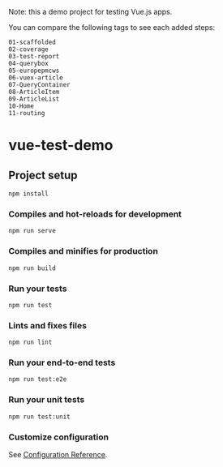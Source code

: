 Note: this a demo project for testing Vue.js apps.

You can compare the following tags to see each added steps:

```
01-scaffolded
02-coverage
03-test-report
04-querybox
05-europepmcws
06-vuex-article
07-QueryContainer
08-ArticleItem
09-ArticleList
10-Home
11-routing
```

# vue-test-demo

## Project setup
```
npm install
```

### Compiles and hot-reloads for development
```
npm run serve
```

### Compiles and minifies for production
```
npm run build
```

### Run your tests
```
npm run test
```

### Lints and fixes files
```
npm run lint
```

### Run your end-to-end tests
```
npm run test:e2e
```

### Run your unit tests
```
npm run test:unit
```

### Customize configuration
See [Configuration Reference](https://cli.vuejs.org/config/).

